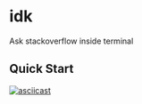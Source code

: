 # idk
Ask stackoverflow inside terminal

## Quick Start
[![asciicast](https://asciinema.org/a/ZUubwC6s3mpVUTZ1yZ4j2Ypfe.svg)](https://asciinema.org/a/ZUubwC6s3mpVUTZ1yZ4j2Ypfe)